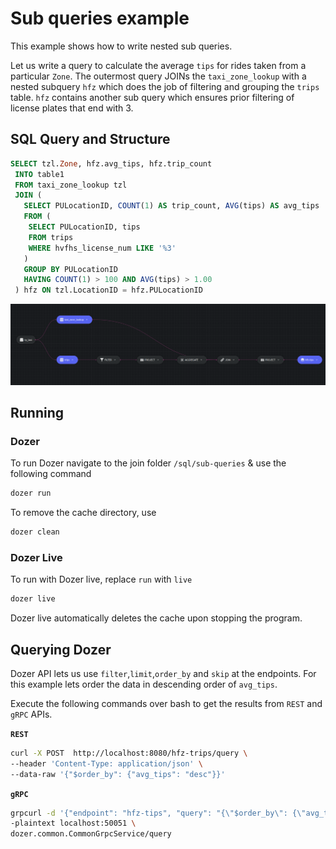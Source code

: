 # Sub queries example

This example shows how to write nested sub queries.

Let us write a query to calculate the average `tips` for rides taken from a particular `Zone`. The outermost query JOINs the `taxi_zone_lookup` with a nested subquery `hfz` which does the job of filtering and grouping the `trips` table. `hfz` contains another sub query which ensures prior filtering of license plates that end with 3.  

## SQL Query and Structure

```sql
SELECT tzl.Zone, hfz.avg_tips, hfz.trip_count
 INTO table1
 FROM taxi_zone_lookup tzl
 JOIN (
   SELECT PULocationID, COUNT(1) AS trip_count, AVG(tips) AS avg_tips
   FROM (
    SELECT PULocationID, tips
    FROM trips
    WHERE hvfhs_license_num LIKE '%3'
   )
   GROUP BY PULocationID
   HAVING COUNT(1) > 100 AND AVG(tips) > 1.00
 ) hfz ON tzl.LocationID = hfz.PULocationID
```

![squery_graph](../images/squery_graph.png)


## Running


### Dozer

To run Dozer navigate to the join folder `/sql/sub-queries` & use the following command

```bash
dozer run
```

To remove the cache directory, use

```bash
dozer clean
```


### Dozer Live

To run with Dozer live, replace `run` with `live`

```bash
dozer live
```

Dozer live automatically deletes the cache upon stopping the program.


## Querying Dozer 

Dozer API lets us use `filter`,`limit`,`order_by` and `skip` at the endpoints. For this example lets order the data in descending order of `avg_tips`.

Execute the following commands over bash to get the results from `REST` and `gRPC` APIs.

**`REST`**

```bash
curl -X POST  http://localhost:8080/hfz-trips/query \
--header 'Content-Type: application/json' \
--data-raw '{"$order_by": {"avg_tips": "desc"}}'
```

**`gRPC`**

```bash
grpcurl -d '{"endpoint": "hfz-tips", "query": "{\"$order_by\": {\"avg_tips\": \"desc\"}}"}' \
-plaintext localhost:50051 \
dozer.common.CommonGrpcService/query
```

